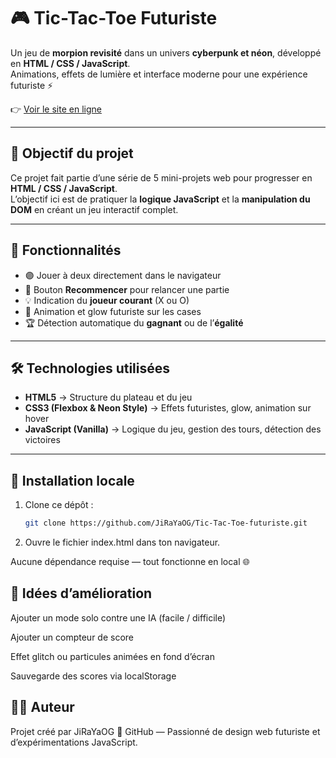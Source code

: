 # 🎮 Tic-Tac-Toe Futuriste

Un jeu de **morpion revisité** dans un univers **cyberpunk et néon**, développé en **HTML / CSS / JavaScript**.  
Animations, effets de lumière et interface moderne pour une expérience futuriste ⚡

👉 [Voir le site en ligne](https://jirayaog.github.io/Tic-Tac-Toe-futuriste/)

---

## 🧠 Objectif du projet

Ce projet fait partie d’une série de 5 mini-projets web pour progresser en **HTML / CSS / JavaScript**.  
L’objectif ici est de pratiquer la **logique JavaScript** et la **manipulation du DOM** en créant un jeu interactif complet.

---

## 🚀 Fonctionnalités

- 🟣 Jouer à deux directement dans le navigateur  
- 🔄 Bouton **Recommencer** pour relancer une partie  
- 💡 Indication du **joueur courant** (X ou O)  
- 🌈 Animation et glow futuriste sur les cases  
- 🏆 Détection automatique du **gagnant** ou de l’**égalité**

---

## 🛠️ Technologies utilisées

- **HTML5** → Structure du plateau et du jeu  
- **CSS3 (Flexbox & Neon Style)** → Effets futuristes, glow, animation sur hover  
- **JavaScript (Vanilla)** → Logique du jeu, gestion des tours, détection des victoires

---

## 💾 Installation locale

1. Clone ce dépôt :
   ```bash
   git clone https://github.com/JiRaYaOG/Tic-Tac-Toe-futuriste.git

2. Ouvre le fichier index.html dans ton navigateur.

Aucune dépendance requise — tout fonctionne en local 🌐

## 🧩 Idées d’amélioration

Ajouter un mode solo contre une IA (facile / difficile)

Ajouter un compteur de score

Effet glitch ou particules animées en fond d’écran

Sauvegarde des scores via localStorage

## 👨‍💻 Auteur

Projet créé par JiRaYaOG
💎 GitHub
 — Passionné de design web futuriste et d’expérimentations JavaScript.

